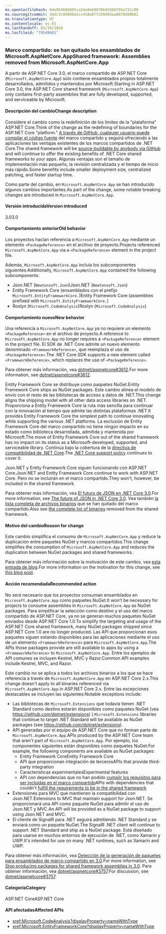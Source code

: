 ```yaml
---
ms.openlocfilehash: 64e854b06895ca54a9ab9870b85868788a731c00
ms.sourcegitcommit: 34dc3c0d0d0a1cc418abff259d9daa8078d00b81
ms.translationtype: HT
ms.contentlocale: es-ES
ms.lasthandoff: 03/19/2020
ms.locfileid: "79549601"
---
```

### <a name="shared-framework-assemblies-removed-from-microsoftaspnetcoreapp"></a><span data-ttu-id="82293-101">Marco compartido: se han quitado los ensamblados de Microsoft.AspNetCore.App</span><span class="sxs-lookup"><span data-stu-id="82293-101">Shared framework: Assemblies removed from Microsoft.AspNetCore.App</span></span>

<span data-ttu-id="82293-102">A partir de ASP.NET Core 3.0, el marco compartido de ASP.NET Core (`Microsoft.AspNetCore.App`) solo contiene ensamblados propios totalmente desarrollados, admitidos y mantenidos por Microsoft.</span><span class="sxs-lookup"><span data-stu-id="82293-102">Starting in ASP.NET Core 3.0, the ASP.NET Core shared framework (`Microsoft.AspNetCore.App`) only contains first-party assemblies that are fully developed, supported, and serviceable by Microsoft.</span></span>

#### <a name="change-description"></a><span data-ttu-id="82293-103">Descripción del cambio</span><span class="sxs-lookup"><span data-stu-id="82293-103">Change description</span></span>

<span data-ttu-id="82293-104">Considere el cambio como la redefinición de los límites de la "plataforma" ASP.NET Core.</span><span class="sxs-lookup"><span data-stu-id="82293-104">Think of the change as the redefining of boundaries for the ASP.NET Core "platform."</span></span> <span data-ttu-id="82293-105">[A través de GitHub, cualquier usuario puede compilar el código fuente](https://github.com/dotnet/source-build) del marco compartido y seguirá ofreciendo a las aplicaciones las ventajas existentes de los marcos compartidos de .NET Core.</span><span class="sxs-lookup"><span data-stu-id="82293-105">The shared framework will be [source-buildable by anybody via GitHub](https://github.com/dotnet/source-build) and will continue to offer the existing benefits of .NET Core shared frameworks to your apps.</span></span> <span data-ttu-id="82293-106">Algunas ventajas son el tamaño de implementación más pequeño, la revisión centralizada y el tiempo de inicio más rápido.</span><span class="sxs-lookup"><span data-stu-id="82293-106">Some benefits include smaller deployment size, centralized patching, and faster startup time.</span></span>

<span data-ttu-id="82293-107">Como parte del cambio, en `Microsoft.AspNetCore.App` se han introducido algunos cambios importantes.</span><span class="sxs-lookup"><span data-stu-id="82293-107">As part of the change, some notable breaking changes are introduced in `Microsoft.AspNetCore.App`.</span></span>

#### <a name="version-introduced"></a><span data-ttu-id="82293-108">Versión introducida</span><span class="sxs-lookup"><span data-stu-id="82293-108">Version introduced</span></span>

<span data-ttu-id="82293-109">3.0</span><span class="sxs-lookup"><span data-stu-id="82293-109">3.0</span></span>

#### <a name="old-behavior"></a><span data-ttu-id="82293-110">Comportamiento anterior</span><span class="sxs-lookup"><span data-stu-id="82293-110">Old behavior</span></span>

<span data-ttu-id="82293-111">Los proyectos hacían referencia a `Microsoft.AspNetCore.App` mediante un elemento `<PackageReference>` en el archivo de proyecto.</span><span class="sxs-lookup"><span data-stu-id="82293-111">Projects referenced `Microsoft.AspNetCore.App` via a `<PackageReference>` element in the project file.</span></span>

<span data-ttu-id="82293-112">Además, `Microsoft.AspNetCore.App` incluía los subcomponentes siguientes:</span><span class="sxs-lookup"><span data-stu-id="82293-112">Additionally, `Microsoft.AspNetCore.App` contained the following subcomponents:</span></span>

- <span data-ttu-id="82293-113">Json.NET (`Newtonsoft.Json`)</span><span class="sxs-lookup"><span data-stu-id="82293-113">Json.NET (`Newtonsoft.Json`)</span></span>
- <span data-ttu-id="82293-114">Entity Framework Core (ensamblados con el prefijo `Microsoft.EntityFrameworkCore.`)</span><span class="sxs-lookup"><span data-stu-id="82293-114">Entity Framework Core (assemblies prefixed with `Microsoft.EntityFrameworkCore.`)</span></span>
- <span data-ttu-id="82293-115">Roslyn (`Microsoft.CodeAnalysis`)</span><span class="sxs-lookup"><span data-stu-id="82293-115">Roslyn (`Microsoft.CodeAnalysis`)</span></span>

#### <a name="new-behavior"></a><span data-ttu-id="82293-116">Comportamiento nuevo</span><span class="sxs-lookup"><span data-stu-id="82293-116">New behavior</span></span>

<span data-ttu-id="82293-117">Una referencia a `Microsoft.AspNetCore.App` ya no requiere un elemento `<PackageReference>` en el archivo de proyecto.</span><span class="sxs-lookup"><span data-stu-id="82293-117">A reference to `Microsoft.AspNetCore.App` no longer requires a `<PackageReference>` element in the project file.</span></span> <span data-ttu-id="82293-118">El SDK de .NET Core admite un nuevo elemento denominado `<FrameworkReference>`, que reemplaza el uso de `<PackageReference>`.</span><span class="sxs-lookup"><span data-stu-id="82293-118">The .NET Core SDK supports a new element called `<FrameworkReference>`, which replaces the use of `<PackageReference>`.</span></span>

<span data-ttu-id="82293-119">Para obtener más información, vea [dotnet/aspnetcore#3612](https://github.com/dotnet/aspnetcore/issues/3612).</span><span class="sxs-lookup"><span data-stu-id="82293-119">For more information, see [dotnet/aspnetcore#3612](https://github.com/dotnet/aspnetcore/issues/3612).</span></span>

<span data-ttu-id="82293-120">Entity Framework Core se distribuye como paquetes NuGet.</span><span class="sxs-lookup"><span data-stu-id="82293-120">Entity Framework Core ships as NuGet packages.</span></span> <span data-ttu-id="82293-121">Este cambio alinea el modelo de envío con el resto de las bibliotecas de acceso a datos de .NET.</span><span class="sxs-lookup"><span data-stu-id="82293-121">This change aligns the shipping model with all other data access libraries on .NET.</span></span> <span data-ttu-id="82293-122">Proporciona a Entity Framework Core la ruta más sencilla para continuar con la innovación al tiempo que admite las distintas plataformas .NET.</span><span class="sxs-lookup"><span data-stu-id="82293-122">It provides Entity Framework Core the simplest path to continue innovating while supporting the various .NET platforms.</span></span> <span data-ttu-id="82293-123">La exclusión de Entity Framework Core del marco compartido no tiene ningún impacto en su estado como biblioteca desarrollada, admitida y mantenida por Microsoft.</span><span class="sxs-lookup"><span data-stu-id="82293-123">The move of Entity Framework Core out of the shared framework has no impact on its status as a Microsoft-developed, supported, and serviceable library.</span></span> <span data-ttu-id="82293-124">Continúa bajo la cobertura de la [directiva de compatibilidad de .NET Core](https://dotnet.microsoft.com/platform/support/policy/dotnet-core).</span><span class="sxs-lookup"><span data-stu-id="82293-124">The [.NET Core support policy](https://dotnet.microsoft.com/platform/support/policy/dotnet-core) continues to cover it.</span></span>

<span data-ttu-id="82293-125">Json.NET y Entity Framework Core siguen funcionando con ASP.NET Core.</span><span class="sxs-lookup"><span data-stu-id="82293-125">Json.NET and Entity Framework Core continue to work with ASP.NET Core.</span></span> <span data-ttu-id="82293-126">Pero no se incluirán en el marco compartido.</span><span class="sxs-lookup"><span data-stu-id="82293-126">They won't, however, be included in the shared framework.</span></span>

<span data-ttu-id="82293-127">Para obtener más información, vea [El futuro de JSON en .NET Core 3.0](https://github.com/dotnet/announcements/issues/90).</span><span class="sxs-lookup"><span data-stu-id="82293-127">For more information, see [The future of JSON in .NET Core 3.0](https://github.com/dotnet/announcements/issues/90).</span></span> <span data-ttu-id="82293-128">Vea también [la lista completa de archivos binarios](https://github.com/dotnet/aspnetcore/issues/3755) que se han quitado del marco compartido.</span><span class="sxs-lookup"><span data-stu-id="82293-128">Also see [the complete list of binaries](https://github.com/dotnet/aspnetcore/issues/3755) removed from the shared framework.</span></span>

#### <a name="reason-for-change"></a><span data-ttu-id="82293-129">Motivo del cambio</span><span class="sxs-lookup"><span data-stu-id="82293-129">Reason for change</span></span>

<span data-ttu-id="82293-130">Este cambio simplifica el consumo de `Microsoft.AspNetCore.App` y reduce la duplicación entre paquetes NuGet y marcos compartidos.</span><span class="sxs-lookup"><span data-stu-id="82293-130">This change simplifies the consumption of `Microsoft.AspNetCore.App` and reduces the duplication between NuGet packages and shared frameworks.</span></span>

<span data-ttu-id="82293-131">Para obtener más información sobre la motivación de este cambio, vea [esta entrada de blog](https://devblogs.microsoft.com/aspnet/a-first-look-at-changes-coming-in-asp-net-core-3-0/).</span><span class="sxs-lookup"><span data-stu-id="82293-131">For more information on the motivation for this change, see [this blog post](https://devblogs.microsoft.com/aspnet/a-first-look-at-changes-coming-in-asp-net-core-3-0/).</span></span>

#### <a name="recommended-action"></a><span data-ttu-id="82293-132">Acción recomendada</span><span class="sxs-lookup"><span data-stu-id="82293-132">Recommended action</span></span>

<span data-ttu-id="82293-133">No será necesario que los proyectos consuman ensamblados en `Microsoft.AspNetCore.App` como paquetes NuGet.</span><span class="sxs-lookup"><span data-stu-id="82293-133">It won't be necessary for projects to consume assemblies in `Microsoft.AspNetCore.App` as NuGet packages.</span></span> <span data-ttu-id="82293-134">Para simplificar la selección como destino y el uso del marco compartido de ASP.NET Core, ya no se generan muchos paquetes NuGet enviados desde ASP.NET Core 1.0.</span><span class="sxs-lookup"><span data-stu-id="82293-134">To simplify the targeting and usage of the ASP.NET Core shared framework, many NuGet packages shipped since ASP.NET Core 1.0 are no longer produced.</span></span> <span data-ttu-id="82293-135">Las API que proporcionan esos paquetes siguen estando disponibles para las aplicaciones mediante el uso de un elemento `<FrameworkReference>` para `Microsoft.AspNetCore.App`.</span><span class="sxs-lookup"><span data-stu-id="82293-135">The APIs those packages provide are still available to apps by using a `<FrameworkReference>` to `Microsoft.AspNetCore.App`.</span></span> <span data-ttu-id="82293-136">Entre los ejemplos de API comunes se incluyen Kestrel, MVC y Razor.</span><span class="sxs-lookup"><span data-stu-id="82293-136">Common API examples include Kestrel, MVC, and Razor.</span></span>

<span data-ttu-id="82293-137">Este cambio no se aplica a todos los archivos binarios a los que se hace referencia a través de `Microsoft.AspNetCore.App` en ASP.NET Core 2.x.</span><span class="sxs-lookup"><span data-stu-id="82293-137">This change doesn't apply to all binaries referenced via `Microsoft.AspNetCore.App` in ASP.NET Core 2.x.</span></span> <span data-ttu-id="82293-138">Entre las excepciones destacables se incluyen las siguientes:</span><span class="sxs-lookup"><span data-stu-id="82293-138">Notable exceptions include:</span></span>

- <span data-ttu-id="82293-139">Las bibliotecas de `Microsoft.Extensions` que todavía tienen .NET Standard como destino estarán disponibles como paquetes NuGet (vea https://github.com/dotnet/extensions) ).</span><span class="sxs-lookup"><span data-stu-id="82293-139">`Microsoft.Extensions` libraries that continue to target .NET Standard will be available as NuGet packages (see https://github.com/dotnet/extensions).</span></span>
- <span data-ttu-id="82293-140">API generadas por el equipo de ASP.NET Core que no forman parte de `Microsoft.AspNetCore.App`.</span><span class="sxs-lookup"><span data-stu-id="82293-140">APIs produced by the ASP.NET Core team that aren't part of `Microsoft.AspNetCore.App`.</span></span> <span data-ttu-id="82293-141">Por ejemplo, los componentes siguientes están disponibles como paquetes NuGet:</span><span class="sxs-lookup"><span data-stu-id="82293-141">For example, the following components are available as NuGet packages:</span></span>
  - <span data-ttu-id="82293-142">Entity Framework Core</span><span class="sxs-lookup"><span data-stu-id="82293-142">Entity Framework Core</span></span>
  - <span data-ttu-id="82293-143">API que proporcionan integración de terceros</span><span class="sxs-lookup"><span data-stu-id="82293-143">APIs that provide third-party integration</span></span>
  - <span data-ttu-id="82293-144">Características experimentales</span><span class="sxs-lookup"><span data-stu-id="82293-144">Experimental features</span></span>
  - <span data-ttu-id="82293-145">API con dependencias que no han podido [cumplir los requisitos para ser incluidas en el marco compartido](https://github.com/dotnet/aspnetcore/blob/4e44e5bcbedd961cc0d4f6b846699c7c494f5597/docs/SharedFramework.md)</span><span class="sxs-lookup"><span data-stu-id="82293-145">APIs with dependencies that couldn't [fulfill the requirements to be in the shared framework](https://github.com/dotnet/aspnetcore/blob/4e44e5bcbedd961cc0d4f6b846699c7c494f5597/docs/SharedFramework.md)</span></span>
- <span data-ttu-id="82293-146">Extensiones para MVC que mantienen la compatibilidad con Json.NET.</span><span class="sxs-lookup"><span data-stu-id="82293-146">Extensions to MVC that maintain support for Json.NET.</span></span> <span data-ttu-id="82293-147">Se proporcionará una API como paquete NuGet para admitir el uso de Json.NET y MVC.</span><span class="sxs-lookup"><span data-stu-id="82293-147">An API will be provided as a NuGet package to support using Json.NET and MVC.</span></span>
- <span data-ttu-id="82293-148">El cliente de SignalR para .NET seguirá admitiendo .NET Standard y se enviará como un paquete NuGet.</span><span class="sxs-lookup"><span data-stu-id="82293-148">The SignalR .NET client will continue to support .NET Standard and ship as a NuGet package.</span></span> <span data-ttu-id="82293-149">Está diseñado para usarse en muchos entornos de ejecución de .NET, como Xamarin y UWP.</span><span class="sxs-lookup"><span data-stu-id="82293-149">It's intended for use on many .NET runtimes, such as Xamarin and UWP.</span></span>

<span data-ttu-id="82293-150">Para obtener más información, vea [Detección de la generación de paquetes para ensamblados de marco compartido en 3.0](https://github.com/dotnet/aspnetcore/issues/3756).</span><span class="sxs-lookup"><span data-stu-id="82293-150">For more information, see [Stop producing packages for shared framework assemblies in 3.0](https://github.com/dotnet/aspnetcore/issues/3756).</span></span> <span data-ttu-id="82293-151">Para obtener información, vea [dotnet/aspnetcore#3757](https://github.com/dotnet/aspnetcore/issues/3757).</span><span class="sxs-lookup"><span data-stu-id="82293-151">For discussion, see [dotnet/aspnetcore#3757](https://github.com/dotnet/aspnetcore/issues/3757).</span></span>

#### <a name="category"></a><span data-ttu-id="82293-152">Categoría</span><span class="sxs-lookup"><span data-stu-id="82293-152">Category</span></span>

<span data-ttu-id="82293-153">ASP.NET Core</span><span class="sxs-lookup"><span data-stu-id="82293-153">ASP.NET Core</span></span>

#### <a name="affected-apis"></a><span data-ttu-id="82293-154">API afectadas</span><span class="sxs-lookup"><span data-stu-id="82293-154">Affected APIs</span></span>

- <xref:Microsoft.CodeAnalysis?displayProperty=nameWithType>
- <xref:Microsoft.EntityFrameworkCore?displayProperty=nameWithType>

<!--

#### Affected APIs

- `N:Microsoft.CodeAnalysis`
- `N:Microsoft.EntityFrameworkCore`

-->
